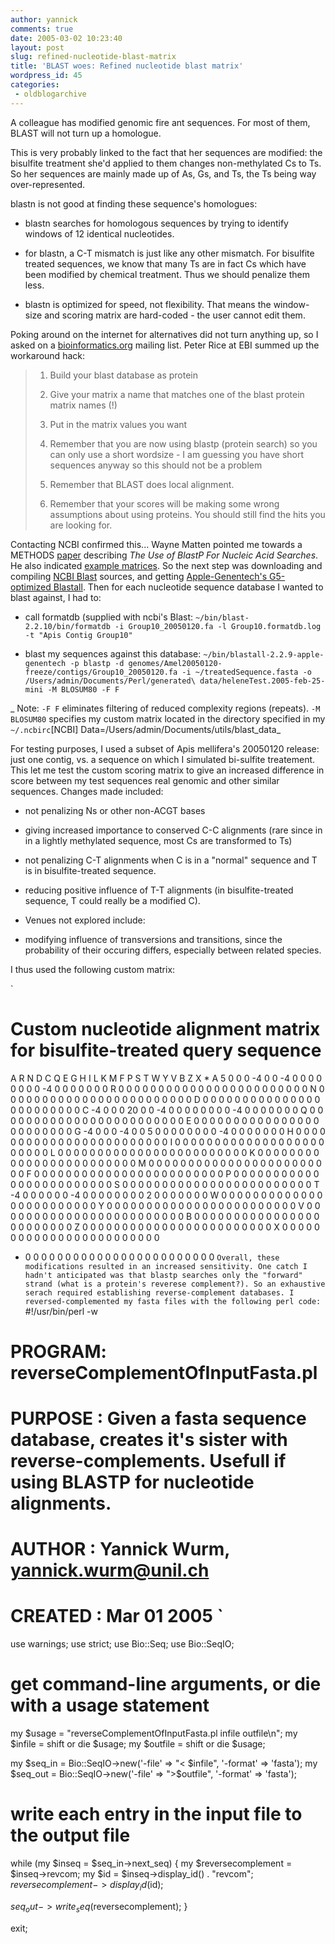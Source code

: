 ```yaml
---
author: yannick
comments: true
date: 2005-03-02 10:23:40
layout: post
slug: refined-nucleotide-blast-matrix
title: 'BLAST woes: Refined nucleotide blast matrix'
wordpress_id: 45
categories:
 - oldblogarchive
---
```


A colleague has modified genomic fire ant sequences. For most of them, BLAST will not turn up a homologue.

This is very probably linked to the fact that her sequences are modified: the bisulfite treatment she'd applied to them changes non-methylated Cs to Ts. So her sequences are mainly made up of As, Gs, and Ts, the Ts being way over-represented.

blastn is not good at finding these sequence's homologues:



	
  * blastn searches for homologous sequences by trying to identify windows of 12 identical nucleotides.

	
  * for blastn, a C-T mismatch is just like any other mismatch. For bisulfite treated sequences, we know that many Ts are in fact Cs which have been modified by chemical treatment. Thus we should penalize them less.

	
  * blastn is optimized for speed, not flexibility. That means the window-size and scoring matrix are hard-coded - the user cannot edit them.


Poking around on the internet for alternatives did not turn anything up, so I asked on a [bioinformatics.org](http://www.bioinformatics.org) mailing list. Peter Rice at EBI summed up the workaround hack:
>1. Build your blast database as protein
>
>2. Give your matrix a name that matches one of the blast protein matrix names (!)
>
>3. Put in the matrix values you want
>
>4. Remember that you are now using blastp (protein search) so you can only use a short wordsize - I am guessing you have short sequences anyway so this should not be a problem
>
>5. Remember that BLAST does local alignment.
>
>6. Remember that your scores will be making some wrong assumptions about using proteins. You should still find the hits you are looking for.

Contacting NCBI confirmed this... Wayne Matten pointed me towards a METHODS [paper](http://blast.wustl.edu/doc/ntmats.pdf) describing *The Use of BlastP For Nucleic Acid Searches*. He also indicated [example matrices](ftp://ftp.ncbi.nlm.nih.gov/blast/matrices/).
So the next step was downloading and compiling [NCBI Blast](http://www.ncbi.nlm.nih.gov/BLAST/) sources, and getting [Apple-Genentech's G5-optimized Blastall](http://www.apple.com/acg/). Then for each nucleotide sequence database I wanted to blast against, I had to:

	
  * call formatdb (supplied with ncbi's Blast: `~/bin/blast-2.2.10/bin/formatdb -i Group10_20050120.fa -l Group10.formatdb.log -t "Apis Contig Group10"`

	
  * blast my sequences against this database: `~/bin/blastall-2.2.9-apple-genentech -p blastp -d genomes/Amel20050120-freeze/contigs/Group10_20050120.fa -i ~/treatedSequence.fasta -o /Users/admin/Documents/Perl/generated\ data/heleneTest.2005-feb-25-mini -M BLOSUM80 -F F`


_ Note: `-F F` eliminates filtering of reduced complexity regions (repeats). `-M BLOSUM80` specifies my custom matrix located in the directory specified in my `~/.ncbirc`[NCBI]
Data=/Users/admin/Documents/utils/blast_data_

For testing purposes, I used a subset of Apis mellifera's 20050120 release: just one contig, vs. a sequence on which I simulated bi-sulfite treatement.
This let me test the custom scoring matrix to give an increased difference in score between my test sequences real genomic and other similar sequences. Changes made included:



	
  * not penalizing Ns or other non-ACGT bases

	
  * giving increased importance to conserved C-C alignments (rare since in in a lightly methylated sequence, most Cs are transformed to Ts)

	
  * not penalizing C-T alignments when C is in a "normal" sequence and T is in bisulfite-treated sequence.

	
  * reducing positive influence of T-T alignments (in bisulfite-treated sequence, T could really be a modified C).

	
  * Venues not explored include:

	
  * modifying influence of transversions and transitions, since the probability of their occuring differs, especially between related species.


I thus used the following custom matrix:

`
# Custom nucleotide alignment matrix for bisulfite-treated query sequence
A R N D C Q E G H I L K M F P S T W Y V B Z X *
A 5 0 0 0 -4 0 0 -4 0 0 0 0 0 0 0 0 -4 0 0 0 0 0 0 0
R 0 0 0 0 0 0 0 0 0 0 0 0 0 0 0 0 0 0 0 0 0 0 0 0
N 0 0 0 0 0 0 0 0 0 0 0 0 0 0 0 0 0 0 0 0 0 0 0 0
D 0 0 0 0 0 0 0 0 0 0 0 0 0 0 0 0 0 0 0 0 0 0 0 0
C -4 0 0 0 20 0 0 -4 0 0 0 0 0 0 0 0 -4 0 0 0 0 0 0 0
Q 0 0 0 0 0 0 0 0 0 0 0 0 0 0 0 0 0 0 0 0 0 0 0 0
E 0 0 0 0 0 0 0 0 0 0 0 0 0 0 0 0 0 0 0 0 0 0 0 0
G -4 0 0 0 -4 0 0 5 0 0 0 0 0 0 0 0 -4 0 0 0 0 0 0 0
H 0 0 0 0 0 0 0 0 0 0 0 0 0 0 0 0 0 0 0 0 0 0 0 0
I 0 0 0 0 0 0 0 0 0 0 0 0 0 0 0 0 0 0 0 0 0 0 0 0
L 0 0 0 0 0 0 0 0 0 0 0 0 0 0 0 0 0 0 0 0 0 0 0 0
K 0 0 0 0 0 0 0 0 0 0 0 0 0 0 0 0 0 0 0 0 0 0 0 0
M 0 0 0 0 0 0 0 0 0 0 0 0 0 0 0 0 0 0 0 0 0 0 0 0
F 0 0 0 0 0 0 0 0 0 0 0 0 0 0 0 0 0 0 0 0 0 0 0 0
P 0 0 0 0 0 0 0 0 0 0 0 0 0 0 0 0 0 0 0 0 0 0 0 0
S 0 0 0 0 0 0 0 0 0 0 0 0 0 0 0 0 0 0 0 0 0 0 0 0
T -4 0 0 0 0 0 0 -4 0 0 0 0 0 0 0 0 2 0 0 0 0 0 0 0
W 0 0 0 0 0 0 0 0 0 0 0 0 0 0 0 0 0 0 0 0 0 0 0 0
Y 0 0 0 0 0 0 0 0 0 0 0 0 0 0 0 0 0 0 0 0 0 0 0 0
V 0 0 0 0 0 0 0 0 0 0 0 0 0 0 0 0 0 0 0 0 0 0 0 0
B 0 0 0 0 0 0 0 0 0 0 0 0 0 0 0 0 0 0 0 0 0 0 0 0
Z 0 0 0 0 0 0 0 0 0 0 0 0 0 0 0 0 0 0 0 0 0 0 0 0
X 0 0 0 0 0 0 0 0 0 0 0 0 0 0 0 0 0 0 0 0 0 0 0 0
* 0 0 0 0 0 0 0 0 0 0 0 0 0 0 0 0 0 0 0 0 0 0 0 0
`
Overall, these modifications resulted in an increased sensitivity.
One catch I hadn't anticipated was that blastp searches only the "forward" strand (what is a protein's reverese complement?). So an exhaustive serach required establishing reverse-complement databases. I reversed-complemented my fasta files with the following perl code:
`
#!/usr/bin/perl -w
# PROGRAM: reverseComplementOfInputFasta.pl
# PURPOSE : Given a fasta sequence database, creates it's sister with reverse-complements. Usefull if using BLASTP for nucleotide alignments.
# AUTHOR : Yannick Wurm, yannick.wurm@unil.ch
# CREATED : Mar 01 2005 `

use warnings;
use strict;
use Bio::Seq;
use Bio::SeqIO;

# get command-line arguments, or die with a usage statement
my $usage = "reverseComplementOfInputFasta.pl infile outfile\n";
my $infile = shift or die $usage;
my $outfile = shift or die $usage;

my $seq_in = Bio::SeqIO->new('-file' => "< $infile",
'-format' => 'fasta');
my $seq_out = Bio::SeqIO->new('-file' => ">$outfile",
'-format' => 'fasta');

# write each entry in the input file to the output file
while (my $inseq = $seq_in->next_seq) {
my $reversecomplement = $inseq->revcom;
my $id = $inseq->display_id() . "revcom";
$reversecomplement->display_id($id);

$seq_out->write_seq($reversecomplement);
}

exit;
